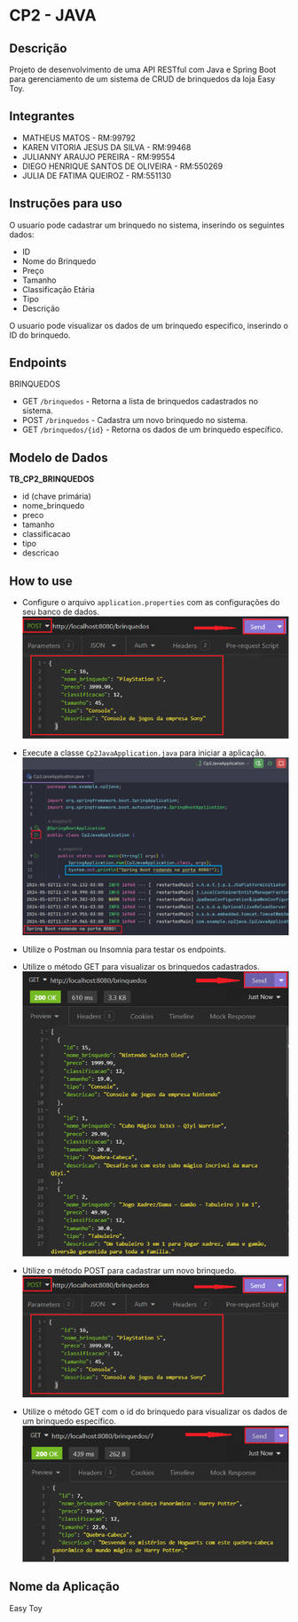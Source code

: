 # CP2 - JAVA
## Descrição

Projeto de desenvolvimento de uma API RESTful com Java e Spring Boot para gerenciamento de um sistema de CRUD de brinquedos da loja Easy Toy.

## Integrantes

- MATHEUS MATOS - RM:99792
- KAREN VITORIA JESUS DA SILVA - RM:99468
- JULIANNY ARAUJO PEREIRA - RM:99554
- DIEGO HENRIQUE SANTOS DE OLIVEIRA - RM:550269
- JULIA DE FATIMA QUEIROZ - RM:551130

## Instruções para uso
O usuario pode cadastrar um brinquedo no sistema, inserindo os seguintes dados:
- ID
- Nome do Brinquedo
- Preço
- Tamanho
- Classificação Etária
- Tipo
- Descrição


O usuario pode visualizar os dados de um brinquedo especifico, inserindo o ID do brinquedo.


## Endpoints
BRINQUEDOS
- GET `/brinquedos` - Retorna a lista de brinquedos cadastrados no sistema.
- POST `/brinquedos` - Cadastra um novo brinquedo no sistema.
- GET `/brinquedos/{id}` - Retorna os dados de um brinquedo específico.

## Modelo de Dados

**TB_CP2_BRINQUEDOS**
- id (chave primária)
- nome_brinquedo
- preco
- tamanho
- classificacao
- tipo
- descricao<br>

## How to use
- Configure o arquivo `application.properties` com as configurações do seu banco de dados.
![properties](https://github.com/diegohs13/CP2_JAVA/blob/main/post.png)

- Execute a classe `Cp2JavaApplication.java` para iniciar a aplicação.
![application](https://github.com/diegohs13/CP2_JAVA/blob/main/javaApplication.png)

- Utilize o Postman ou Insomnia para testar os endpoints.
- Utilize o método GET para visualizar os brinquedos cadastrados.
![get1](https://github.com/diegohs13/CP2_JAVA/blob/main/get1.png)

- Utilize o método POST para cadastrar um novo brinquedo.
![post](https://github.com/diegohs13/CP2_JAVA/blob/main/post.png)

- Utilize o método GET com o id do brinquedo para visualizar os dados de um brinquedo específico.
![get2](https://github.com/diegohs13/CP2_JAVA/blob/main/get2.png)

## Nome da Aplicação
Easy Toy